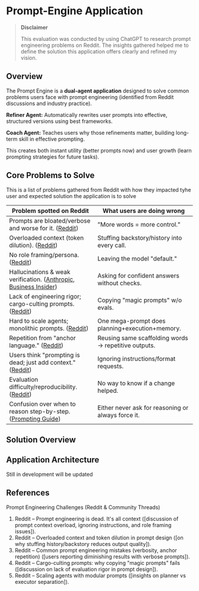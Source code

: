 # Prompt-Engine Application

> **Disclaimer**
>
> This evaluation was conducted by using ChatGPT to research prompt engineering problems on Reddit. The insights gathered helped me to define the solution this application offers clearly and refined my vision.

## Overview

The Prompt Engine is a **dual-agent application** designed to solve common problems users face with prompt engineering (identified from Reddit discussions and industry practice).

**Refiner Agent:** Automatically rewrites user prompts into effective, structured versions using best frameworks.

**Coach Agent:** Teaches users why those refinements matter, building long-term skill in effective prompting.

This creates both instant utility (better prompts now) and user growth (learn prompting strategies for future tasks).

## Core Problems to Solve

This is a list of problems gathered from Reddit with how they impacted tyhe user and expected solution the application is to solve

| Problem spotted on Reddit | What users are doing wrong |
|---------|-------------|
| Prompts are bloated/verbose and worse for it. ([Reddit][1]) | "More words = more control." |
| Overloaded context (token dilution). ([Reddit][3]) | Stuffing backstory/history into every call. |
| No role framing/persona. ([Reddit][3]) | Leaving the model "default." |
| Hallucinations & weak verification. ([Anthropic][6], [Business Insider][7]) | Asking for confident answers without checks. |
| Lack of engineering rigor; cargo-culting prompts. ([Reddit][10]) | Copying "magic prompts" w/o evals. |
| Hard to scale agents; monolithic prompts. ([Reddit][4]) | One mega-prompt does planning+execution+memory. |
| Repetition from "anchor language." ([Reddit][11]) | Reusing same scaffolding words → repetitive outputs. |
| Users think "prompting is dead; just add context." ([Reddit][12]) | Ignoring instructions/format requests. |
| Evaluation difficulty/reproducibility. ([Reddit][13]) | No way to know if a change helped. |
| Confusion over when to reason step-by-step. ([Prompting Guide][14]) | Either never ask for reasoning or always force it. |

[1]: https://www.reddit.com/r/PromptEngineering/comments/1kotrro/some_of_the_most_common_but_huge_mistakes_i_see/?utm_source=chatgpt.com "some of the most common but huge mistakes i see here"
[3]: https://www.reddit.com/r/PromptEngineering/comments/1mai2a1/prompt_engineering_debugging_the_10_most_common/?utm_source=chatgpt.com "Prompt Engineering Debugging: The 10 Most Common ..."
[4]: https://www.reddit.com/r/PromptEngineering/comments/1kbkrkf/5_common_mistakes_when_scaling_ai_agents/?utm_source=chatgpt.com "5 Common Mistakes When Scaling AI Agents"
[6]: https://docs.anthropic.com/en/docs/build-with-claude/prompt-engineering/overview?utm_source=chatgpt.com "Prompt engineering overview"
[7]: https://www.businessinsider.com/anthropic-guide-prompt-engineering-2025-7?utm_source=chatgpt.com "Here's how to write an effective AI prompt, according to Anthropic"
[10]: https://www.reddit.com/r/PromptEngineering/comments/1i0o5fk/prompt_engineering_lacks_engineering_rigor/?utm_source=chatgpt.com "Prompt engineering lacks engineering rigor"
[11]: https://www.reddit.com/r/PromptEngineering/comments/1mfxwwk/prompt_engineering_debugging_the_10_most_common/?utm_source=chatgpt.com "Prompt Engineering Debugging: The 10 Most Common ..."
[12]: https://www.reddit.com/r/PromptEngineering/comments/1ic8c43/prompt_engineering_is_overrated_ais_just_need/?utm_source=chatgpt.com "Prompt Engineering is overrated. AIs just need context now"
[13]: https://www.reddit.com/r/PromptEngineering/comments/1adwpk9/what_are_the_greatest_challenges_in_prompt/?utm_source=chatgpt.com "What are the greatest challenges in Prompt Engineering?"
[14]: https://www.promptingguide.ai/techniques/cot?utm_source=chatgpt.com "Chain-of-Thought (CoT) Prompting"

## Solution Overview

## Application Architecture

Still in development will be updated

## References

Prompt Engineering Challenges (Reddit & Community Threads)

1. Reddit – Prompt engineering is dead. It's all context ([discussion of prompt context overload, ignoring instructions, and role framing issues]).
2. Reddit – Overloaded context and token dilution in prompt design ([on why stuffing history/backstory reduces output quality]).
3. Reddit – Common prompt engineering mistakes (verbosity, anchor repetition) ([users reporting diminishing results with verbose prompts]).
4. Reddit – Cargo-culting prompts: why copying "magic prompts" fails ([discussion on lack of evaluation rigor in prompt design]).
5. Reddit – Scaling agents with modular prompts ([insights on planner vs executor separation]).
